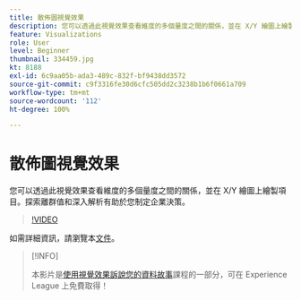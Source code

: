 ```yaml
---
title: 散佈圖視覺效果
description: 您可以透過此視覺效果查看維度的多個量度之間的關係，並在 X/Y 繪圖上繪製項目。探索離群值和深入解析有助於您制定企業決策。
feature: Visualizations
role: User
level: Beginner
thumbnail: 334459.jpg
kt: 8188
exl-id: 6c9aa05b-ada3-489c-832f-bf9438dd3572
source-git-commit: c9f3316fe30d6cfc505dd2c3238b1b6f0661a709
workflow-type: tm+mt
source-wordcount: '112'
ht-degree: 100%

---
```


# 散佈圖視覺效果

您可以透過此視覺效果查看維度的多個量度之間的關係，並在 X/Y 繪圖上繪製項目。探索離群值和深入解析有助於您制定企業決策。

>[!VIDEO](https://video.tv.adobe.com/v/334459/?quality=12&learn=on)

如需詳細資訊，請瀏覽本[文件](https://experienceleague.adobe.com/docs/analytics/analyze/analysis-workspace/visualizations/scatterplot.html?lang=zh-Hant)。

>[!INFO]
>
> 本影片是[使用視覺效果訴說您的資料故事](https://experienceleague.adobe.com/?recommended=Analytics-U-1-2021.1.visualizations)課程的一部分，可在 Experience League 上免費取得！
